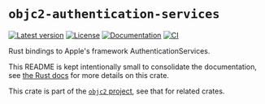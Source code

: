 # `objc2-authentication-services`

[![Latest version](https://badgen.net/crates/v/objc2-authentication-services)](https://crates.io/crates/objc2-authentication-services)
[![License](https://badgen.net/badge/license/Zlib%20OR%20Apache-2.0%20OR%20MIT/blue)](../../LICENSE.md)
[![Documentation](https://docs.rs/objc2-authentication-services/badge.svg)](https://docs.rs/objc2-authentication-services/)
[![CI](https://github.com/madsmtm/objc2/actions/workflows/ci.yml/badge.svg)](https://github.com/madsmtm/objc2/actions/workflows/ci.yml)

Rust bindings to Apple's framework AuthenticationServices.

This README is kept intentionally small to consolidate the documentation, see
[the Rust docs](https://docs.rs/objc2-authentication-services/) for more details on this crate.

This crate is part of the [`objc2` project](https://github.com/madsmtm/objc2),
see that for related crates.
